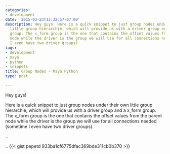```yaml
---
categories:
- development
date: '2015-03-23T12:32:57-07:00'
description: Hey guys! Here is a quick snippet to just group nodes under their own
  little group hierarchie, which will provide us with a driver group and a x_form
  group. The x_form group is the one that contains the offset values from the parent
  node while the driver is the group we will use for all connections needed (sometime
  I even have two driver groups).
tags:
- development
- maya
- python
- snippets
title: Group Nodes - Maya Python
type: post

---
```

Hey guys!

Here is a quick snippet to just group nodes under their own little group hierarchie, which will provide us with a driver group and a x_form group. The x_form group is the one that contains the offset values from the parent node while the driver is the group we will use for all connections needed (sometime I even have two driver groups).

..
<script src="https://gist.github.com/pepetd/933ba1cf6775dfac369bde311cb0b370.js"></script>

..
{{< gist pepetd 933ba1cf6775dfac369bde311cb0b370 >}}